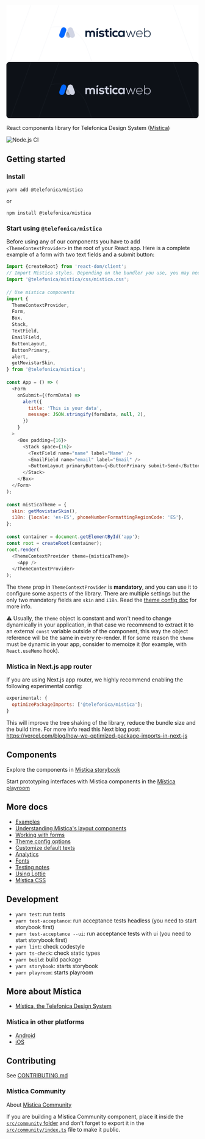 ![Mistica for Web](img/mistica-web-light.svg#gh-light-mode-only)
![Mistica for Web](img/mistica-web-dark.svg#gh-dark-mode-only)

React components library for Telefonica Design System ([Mística](https://github.com/Telefonica/mistica))

![Node.js CI](https://github.com/Telefonica/mistica-web/workflows/Node.js%20CI/badge.svg)

## Getting started

### Install

```terminal
yarn add @telefonica/mistica
```

or

```terminal
npm install @telefonica/mistica
```

### Start using `@telefonica/mistica`

Before using any of our components you have to add `<ThemeContextProvider>` in the root of your React app.
Here is a complete example of a form with two text fields and a submit button:

```javascript
import {createRoot} from 'react-dom/client';
// Import Mistica styles. Depending on the bundler you use, you may need to import it in a different way.
import '@telefonica/mistica/css/mistica.css';

// Use mistica components
import {
  ThemeContextProvider,
  Form,
  Box,
  Stack,
  TextField,
  EmailField,
  ButtonLayout,
  ButtonPrimary,
  alert,
  getMovistarSkin,
} from '@telefonica/mistica';

const App = () => (
  <Form
    onSubmit={(formData) =>
      alert({
        title: 'This is your data',
        message: JSON.stringify(formData, null, 2),
      })
    }
  >
    <Box padding={16}>
      <Stack space={16}>
        <TextField name="name" label="Name" />
        <EmailField name="email" label="Email" />
        <ButtonLayout primaryButton={<ButtonPrimary submit>Send</ButtonPrimary>} />
      </Stack>
    </Box>
  </Form>
);

const misticaTheme = {
  skin: getMovistarSkin(),
  i18n: {locale: 'es-ES', phoneNumberFormattingRegionCode: 'ES'},
};

const container = document.getElementById('app');
const root = createRoot(container);
root.render(
  <ThemeContextProvider theme={misticaTheme}>
    <App />
  </ThemeContextProvider>
);
```

The `theme` prop in `ThemeContextProvider` is **mandatory**, and you can use it to configure some aspects of
the library. There are multiple settings but the only two mandatory fields are `skin` and `i18n`. Read the
[theme config doc](https://github.com/Telefonica/mistica-web/blob/master/doc/theme-config.md) for more info.

:warning: Usually, the `theme` object is constant and won't need to change dynamically in your application, in
that case we recommend to extract it to an external `const` variable outside of the component, this way the
object reference will be the same in every re-render. If for some reason the `theme` must be dynamic in your
app, consider to memoize it (for example, with `React.useMemo` hook).

### Mística in Next.js app router

If you are using Next.js app router, we highly recommend enabling the following experimental config:

```js
experimental: {
  optimizePackageImports: ['@telefonica/mistica'];
}
```

This will improve the tree shaking of the library, reduce the bundle size and the build time. For more info
read this Next blog post: https://vercel.com/blog/how-we-optimized-package-imports-in-next-js

## Components

Explore the components in [Mistica storybook](https://mistica-web.vercel.app)

Start prototyping interfaces with Mistica components in the
[Mística playroom](https://mistica-web.vercel.app/playroom)

## More docs

- [Examples](https://github.com/Telefonica/mistica-web/tree/master/examples)
- [Understanding Mistica's layout components](https://github.com/Telefonica/mistica-web/blob/master/doc/layout.md)
- [Working with forms](https://github.com/Telefonica/mistica-web/blob/master/doc/forms.md)
- [Theme config options](https://github.com/Telefonica/mistica-web/blob/master/doc/theme-config.md)
- [Customize default texts](https://github.com/Telefonica/mistica-web/blob/master/doc/texts.md)
- [Analytics](https://github.com/Telefonica/mistica-web/blob/master/doc/analytics.md)
- [Fonts](https://github.com/Telefonica/mistica-web/blob/master/doc/fonts.md)
- [Testing notes](https://github.com/Telefonica/mistica-web/blob/master/doc/testing.md)
- [Using Lottie](https://github.com/Telefonica/mistica-web/blob/master/doc/lottie.md)
- [Mística CSS](https://github.com/Telefonica/mistica-web/blob/master/examples/css/README.md)

## Development

- `yarn test`: run tests
- `yarn test-acceptance`: run acceptance tests headless (you need to start storybook first)
- `yarn test-acceptance --ui`: run acceptance tests with ui (you need to start storybook first)
- `yarn lint`: check codestyle
- `yarn ts-check`: check static types
- `yarn build`: build package
- `yarn storybook`: starts storybook
- `yarn playroom`: starts playroom

## More about Mística

- [Mística, the Telefonica Design System](https://github.com/Telefonica/mistica)

### Mística in other platforms

- [Android](https://github.com/Telefonica/mistica-android)
- [iOS](https://github.com/Telefonica/mistica-ios)

## Contributing

See [CONTRIBUTING.md](https://github.com/Telefonica/mistica-web/blob/master/CONTRIBUTING.md)

### Mística Community

About [Mística Community](https://mistica-web.vercel.app/?path=/story/community-welcome--default)

If you are building a Mística Community component, place it inside the
[`src/community` folder](src/community/) and don't forget to export it in the
[`src/community/index.ts`](src/community/index.tsx) file to make it public.
